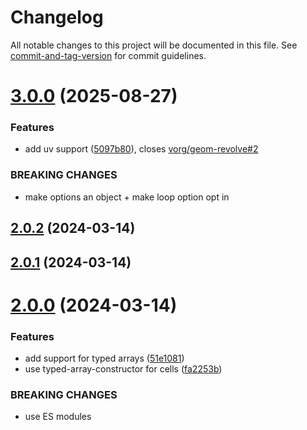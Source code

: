 # Changelog

All notable changes to this project will be documented in this file. See [commit-and-tag-version](https://github.com/absolute-version/commit-and-tag-version) for commit guidelines.

# [3.0.0](https://github.com/vorg/geom-revolve/compare/v2.0.2...v3.0.0) (2025-08-27)


### Features

* add uv support ([5097b80](https://github.com/vorg/geom-revolve/commit/5097b80030a175f29b012bf09c3cb12739a8ec88)), closes [vorg/geom-revolve#2](https://github.com/vorg/geom-revolve/issues/2)


### BREAKING CHANGES

* make options an object + make loop option opt in



## [2.0.2](https://github.com/vorg/geom-revolve/compare/v2.0.1...v2.0.2) (2024-03-14)



## [2.0.1](https://github.com/vorg/geom-revolve/compare/v2.0.0...v2.0.1) (2024-03-14)



# [2.0.0](https://github.com/vorg/geom-revolve/compare/v1.0.4...v2.0.0) (2024-03-14)


### Features

* add support for typed arrays ([51e1081](https://github.com/vorg/geom-revolve/commit/51e10816c0a65b3888dd34dfe3b55c50423b1694))
* use typed-array-constructor for cells ([fa2253b](https://github.com/vorg/geom-revolve/commit/fa2253b336afe4b0455eb21df4ffdc369cc854a1))


### BREAKING CHANGES

* use ES modules
